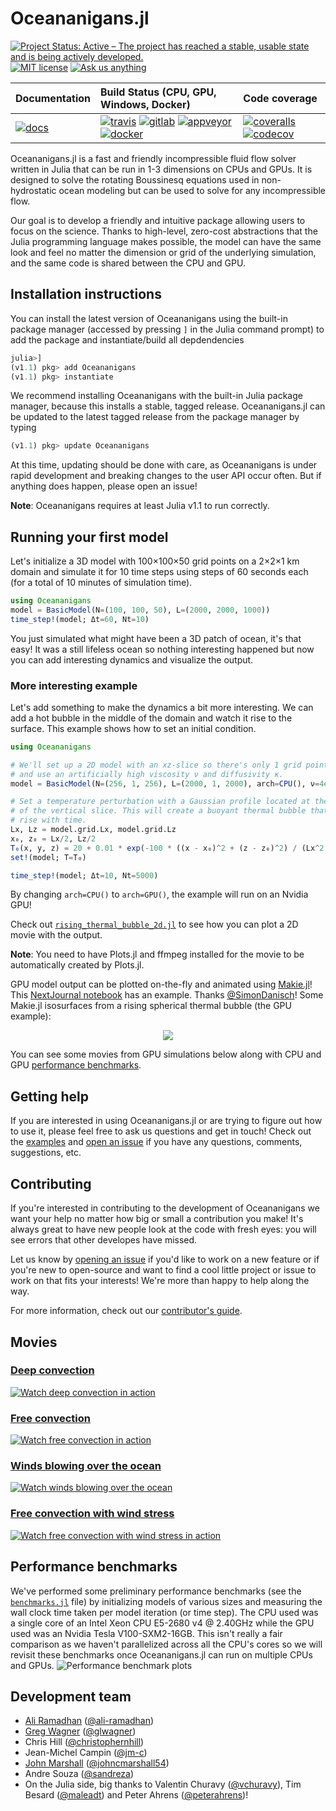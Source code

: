 # Oceananigans.jl

[![Project Status: Active – The project has reached a stable, usable state and is being actively developed.](https://www.repostatus.org/badges/latest/active.svg)](https://www.repostatus.org/#active)
[![MIT license](https://img.shields.io/badge/License-MIT-blue.svg)](https://mit-license.org/)
[![Ask us anything](https://img.shields.io/badge/Ask%20us-anything-1abc9c.svg)](https://github.com/climate-machine/Oceananigans.jl/issues/new)

| **Documentation**             | **Build Status** (CPU, GPU, Windows, Docker)                                                                                 | **Code coverage**                                                                   |
|:------------------------------|:-----------------------------------------------------------------------------------------------------------------------------|:------------------------------------------------------------------------------------|
| [![docs][docs-img]][docs-url] | [![travis][travis-img]][travis-url] [![gitlab][gitlab-img]][gitlab-url] [![appveyor][appveyor-img]][appveyor-url] [![docker][docker-img]][docker-url]   | [![coveralls][coveralls-img]][coveralls-url] [![codecov][codecov-img]][codecov-url] |

[docs-img]: https://img.shields.io/badge/docs-latest-blue.svg
[docs-url]: https://climate-machine.github.io/Oceananigans.jl/latest/

[travis-img]: https://travis-ci.com/climate-machine/Oceananigans.jl.svg?branch=master
[travis-url]: https://travis-ci.com/climate-machine/Oceananigans.jl

[gitlab-img]: https://gitlab.com/JuliaGPU/Oceananigans-jl/badges/master/pipeline.svg
[gitlab-url]: https://gitlab.com/JuliaGPU/Oceananigans-jl/commits/master

[appveyor-img]: https://ci.appveyor.com/api/projects/status/sc488kyni1wp93he?svg=true
[appveyor-url]: https://ci.appveyor.com/project/ali-ramadhan/oceananigans-jl

[docker-img]: https://img.shields.io/docker/cloud/build/aliramadhan/oceananigans.svg
[docker-url]: https://hub.docker.com/r/aliramadhan/oceananigans

[coveralls-img]: https://coveralls.io/repos/github/climate-machine/Oceananigans.jl/badge.svg?branch=master
[coveralls-url]: https://coveralls.io/github/climate-machine/Oceananigans.jl?branch=master

[codecov-img]: https://codecov.io/gh/climate-machine/Oceananigans.jl/branch/master/graph/badge.svg
[codecov-url]: https://codecov.io/gh/climate-machine/Oceananigans.jl

Oceananigans.jl is a fast and friendly incompressible fluid flow solver written in Julia that can be run in 1-3 dimensions on CPUs and GPUs. It is designed to solve the rotating Boussinesq equations used in non-hydrostatic ocean modeling but can be used to solve for any incompressible flow.

Our goal is to develop a friendly and intuitive package allowing users to focus on the science. Thanks to high-level, zero-cost abstractions that the Julia programming language makes possible, the model can have the same look and feel no matter the dimension or grid of the underlying simulation, and the same code is shared between the CPU and GPU.

## Installation instructions
You can install the latest version of Oceananigans using the built-in package manager (accessed by pressing `]` in the Julia command prompt) to add the package and instantiate/build all depdendencies
```julia
julia>]
(v1.1) pkg> add Oceananigans
(v1.1) pkg> instantiate
```
We recommend installing Oceananigans with the built-in Julia package manager, because this installs a stable, tagged release. Oceananigans.jl can be updated to the latest tagged release from the package manager by typing
```julia
(v1.1) pkg> update Oceananigans
```
At this time, updating should be done with care, as Oceananigans is under rapid development and breaking changes to the user API occur often. But if anything does happen, please open an issue!

**Note**: Oceananigans requires at least Julia v1.1 to run correctly.

## Running your first model
Let's initialize a 3D model with 100×100×50 grid points on a 2×2×1 km domain and simulate it for 10 time steps using steps of 60 seconds each (for a total of 10 minutes of simulation time).
```julia
using Oceananigans
model = BasicModel(N=(100, 100, 50), L=(2000, 2000, 1000))
time_step!(model; Δt=60, Nt=10)
```
You just simulated what might have been a 3D patch of ocean, it's that easy! It was a still lifeless ocean so nothing interesting happened but now you can add interesting dynamics and visualize the output.

### More interesting example
Let's add something to make the dynamics a bit more interesting. We can add a hot bubble in the middle of the domain and watch it rise to the surface. This example shows how to set an initial condition.
```julia
using Oceananigans

# We'll set up a 2D model with an xz-slice so there's only 1 grid point in y
# and use an artificially high viscosity ν and diffusivity κ.
model = BasicModel(N=(256, 1, 256), L=(2000, 1, 2000), arch=CPU(), ν=4e-2, κ=4e-2)

# Set a temperature perturbation with a Gaussian profile located at the center
# of the vertical slice. This will create a buoyant thermal bubble that will
# rise with time.
Lx, Lz = model.grid.Lx, model.grid.Lz
x₀, z₀ = Lx/2, Lz/2
T₀(x, y, z) = 20 + 0.01 * exp(-100 * ((x - x₀)^2 + (z - z₀)^2) / (Lx^2 + Lz^2))
set!(model; T=T₀)

time_step!(model; Δt=10, Nt=5000)
```
By changing `arch=CPU()` to `arch=GPU()`, the example will run on an Nvidia GPU!

Check out [`rising_thermal_bubble_2d.jl`](https://github.com/climate-machine/Oceananigans.jl/blob/master/examples/rising_thermal_bubble_2d.jl) to see how you can plot a 2D movie with the output.

**Note**: You need to have Plots.jl and ffmpeg installed for the movie to be automatically created by Plots.jl.

GPU model output can be plotted on-the-fly and animated using [Makie.jl](https://github.com/JuliaPlots/Makie.jl)! This [NextJournal notebook](https://nextjournal.com/sdanisch/oceananigans) has an example. Thanks [@SimonDanisch](https://github.com/SimonDanisch)! Some Makie.jl isosurfaces from a rising spherical thermal bubble (the GPU example):
<p align="center">
  <img src="https://raw.githubusercontent.com/ali-ramadhan/ali-ramadhan.Github.io/master/img/Rising%20spherical%20thermal%20bubble%20Makie.png">
</p>

You can see some movies from GPU simulations below along with CPU and GPU [performance benchmarks](https://github.com/climate-machine/Oceananigans.jl#performance-benchmarks).

## Getting help
If you are interested in using Oceananigans.jl or are trying to figure out how to use it, please feel free to ask us questions and get in touch! Check out the [examples](https://github.com/climate-machine/Oceananigans.jl/tree/master/examples) and [open an issue](https://github.com/climate-machine/Oceananigans.jl/issues/new) if you have any questions, comments, suggestions, etc.

## Contributing
If you're interested in contributing to the development of Oceananigans we want your help no matter how big or small a contribution you make! It's always great to have new people look at the code with fresh eyes: you will see errors that other developes have missed.

Let us know by [opening an issue](https://github.com/climate-machine/Oceananigans.jl/issues/new) if you'd like to work on a new feature or if you're new to open-source and want to find a cool little project or issue to work on that fits your interests! We're more than happy to help along the way.

For more information, check out our [contributor's guide](https://github.com/climate-machine/Oceananigans.jl/blob/master/CONTRIBUTING.md).

## Movies

### [Deep convection](https://www.youtube.com/watch?v=kpUrxnKKMjI)
[![Watch deep convection in action](https://raw.githubusercontent.com/ali-ramadhan/ali-ramadhan.Github.io/master/img/surface_temp_3d_00130_halfsize.png)](https://www.youtube.com/watch?v=kpUrxnKKMjI)

### [Free convection](https://www.youtube.com/watch?v=yq4op9h3xcU)
[![Watch free convection in action](https://raw.githubusercontent.com/ali-ramadhan/ali-ramadhan.Github.io/master/img/free_convection_0956.png)](https://www.youtube.com/watch?v=yq4op9h3xcU)

### [Winds blowing over the ocean](https://www.youtube.com/watch?v=IRncfbvuiy8)
[![Watch winds blowing over the ocean](https://raw.githubusercontent.com/ali-ramadhan/ali-ramadhan.Github.io/master/img/wind_stress_0400.png)](https://www.youtube.com/watch?v=IRncfbvuiy8)

### [Free convection with wind stress](https://www.youtube.com/watch?v=ob6OMQgPfI4)
[![Watch free convection with wind stress in action](https://raw.githubusercontent.com/ali-ramadhan/ali-ramadhan.Github.io/master/img/wind_stress_unstable_7500.png)](https://www.youtube.com/watch?v=ob6OMQgPfI4)

## Performance benchmarks
We've performed some preliminary performance benchmarks (see the [`benchmarks.jl`](https://github.com/climate-machine/Oceananigans.jl/blob/master/benchmark/benchmarks.jl) file) by initializing models of various sizes and measuring the wall clock time taken per model iteration (or time step). The CPU used was a single core of an Intel Xeon CPU E5-2680 v4 @ 2.40GHz while the GPU used was an Nvidia Tesla V100-SXM2-16GB. This isn't really a fair comparison as we haven't parallelized across all the CPU's cores so we will revisit these benchmarks once Oceananigans.jl can run on multiple CPUs and GPUs.
![Performance benchmark plots](https://raw.githubusercontent.com/climate-machine/Oceananigans.jl/master/benchmark/oceananigans_benchmarks.png)

## Development team
* [Ali Ramadhan](http://aliramadhan.me/) ([@ali-ramadhan](https://github.com/ali-ramadhan))
* [Greg Wagner](https://glwagner.github.io/) ([@glwagner](https://github.com/glwagner))
* Chris Hill ([@christophernhill](https://github.com/christophernhill))
* Jean-Michel Campin ([@jm-c](https://github.com/jm-c))
* [John Marshall](http://oceans.mit.edu/JohnMarshall/) ([@johncmarshall54](https://github.com/johncmarshall54))
* Andre Souza ([@sandreza](https://github.com/sandreza))
* On the Julia side, big thanks to Valentin Churavy ([@vchuravy](https://github.com/vchuravy)), Tim Besard ([@maleadt](https://github.com/maleadt)) and Peter Ahrens ([@peterahrens](https://github.com/peterahrens))!

